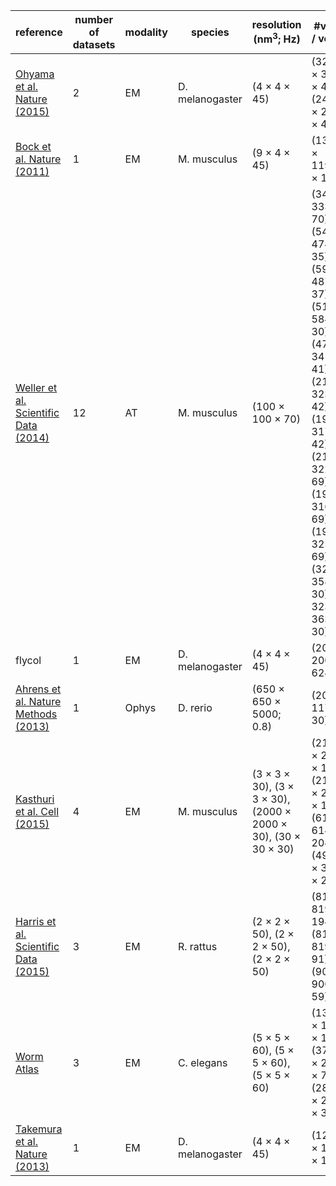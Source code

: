 | reference | number of datasets | modality | species | resolution (nm<sup>3</sup>; Hz) | #voxels / volume | #channels | #timesteps | total (GV) |
| -----|-----|-----|-----|-----|-----|-----|-----|----- |
| <a href='http://www.nature.com/nature/journal/v520/n7549/abs/nature14297.html'>Ohyama et al. Nature (2015)</a> | 2 | EM | D. melanogaster | (4 &times; 4 &times; 45) | (32768 &times; 32768 &times; 4840), (24576 &times; 24576 &times; 461) | 2 | 1 | 5474 |
| <a href='http://www.nature.com/nature/journal/v520/n7549/abs/nature14297.html'>Bock et al. Nature (2011)</a> | 1 | EM | M. musculus | (9 &times; 4 &times; 45) | (135424 &times; 119808 &times; 1239) | 1 | 1 | 20102 |
| <a href='http://www.nature.com/articles/sdata201446'>Weller et al. Scientific Data (2014)</a> | 12 | AT | M. musculus | (100 &times; 100 &times; 70) | (3409 &times; 3337 &times; 70), (5491 &times; 4749 &times; 35), (5979 &times; 4872 &times; 37), (5184 &times; 5840 &times; 30), (4750 &times; 3410 &times; 41), (2106 &times; 3236 &times; 42), (1970 &times; 3175 &times; 42), (2101 &times; 3223 &times; 69), (1971 &times; 3164 &times; 69), (1989 &times; 3252 &times; 69), (3208 &times; 3581 &times; 30), 3233 &times; 3636 &times; 30) | 288 | 1 | 184 |
| flycol | 1 | EM | D. melanogaster | (4 &times; 4 &times; 45) | (2000 &times; 2000 &times; 6240) | 1 | 1 | 24 |
| <a href='http://www.nature.com/nmeth/journal/v10/n5/full/nmeth.2434.html'>Ahrens et al. Nature Methods (2013)</a> | 1 | Ophys | D. rerio | (650 &times; 650 &times; 5000; 0.8) | (2048 &times; 1172 &times; 30) | 1 | 100 | 7 |
| <a href='http://www.cell.com/cell/abstract/S0092-8674(15)00824-7'>Kasthuri et al. Cell (2015)</a>| 4 | EM | M. musculus | (3 &times; 3 &times; 30), (3 &times; 3 &times; 30), (2000 &times; 2000 &times; 30), (30 &times; 30 &times; 30) | (21504 &times; 26624 &times; 1849), (21504 &times; 26624 &times; 1849), (6144 &times; 6144 &times; 2041), (49152 &times; 32768 &times; 254) | 4 | 1 | 2602 |
| <a href='http://www.nature.com/articles/sdata201546'>Harris et al. Scientific Data (2015)</a> | 3 | EM | R. rattus | (2 &times; 2 &times; 50), (2 &times; 2 &times; 50), (2 &times; 2 &times; 50) | (8192 &times; 8192 &times; 194), (8192 &times; 8192 &times; 91), (9000 &times; 9000 &times; 59) | 3 | 1 | 23 |
| <a href='http://www.wormatlas.org/ver1/MoW_built0.92/toc.html'>Worm Atlas</a> | 3 | EM | C. elegans | (5 &times; 5 &times; 60), (5 &times; 5 &times; 60), (5 &times; 5 &times; 60) | (13101 &times; 14378 &times; 1198), (37379 &times; 25986 &times; 742), (28381 &times; 24234 &times; 321) | 6 | 1 | 2333 |
| <a href='http://www.nature.com/nature/journal/v500/n7461/full/nature12450.html'>Takemura et al. Nature (2013)</a>| 1 | EM | D. melanogaster | (4 &times; 4 &times; 45) | (12000 &times; 12000 &times; 1299) | 1 | 1 | 187 |
